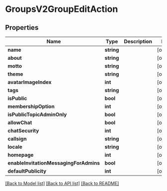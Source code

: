 # GroupsV2GroupEditAction

## Properties
Name | Type | Description | Notes
------------ | ------------- | ------------- | -------------
**name** | **string** |  | [optional] 
**about** | **string** |  | [optional] 
**motto** | **string** |  | [optional] 
**theme** | **string** |  | [optional] 
**avatarImageIndex** | **int** |  | [optional] 
**tags** | **string** |  | [optional] 
**isPublic** | **bool** |  | [optional] 
**membershipOption** | **int** |  | [optional] 
**isPublicTopicAdminOnly** | **bool** |  | [optional] 
**allowChat** | **bool** |  | [optional] 
**chatSecurity** | **int** |  | [optional] 
**callsign** | **string** |  | [optional] 
**locale** | **string** |  | [optional] 
**homepage** | **int** |  | [optional] 
**enableInvitationMessagingForAdmins** | **bool** |  | [optional] 
**defaultPublicity** | **int** |  | [optional] 

[[Back to Model list]](../README.md#documentation-for-models) [[Back to API list]](../README.md#documentation-for-api-endpoints) [[Back to README]](../README.md)



